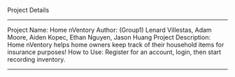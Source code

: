 Project Details
*********************************************
Project Name: Home nVentory
Author: (Group1) Lenard Villestas, Adam Moore, Aiden Kopec, Ethan Nguyen, Jason Huang
Project Description: Home nVentory helps home owners keep track of their household items for insurance purposes!
How to Use: Register for an account, login, then start recording inventory.
*********************************************
